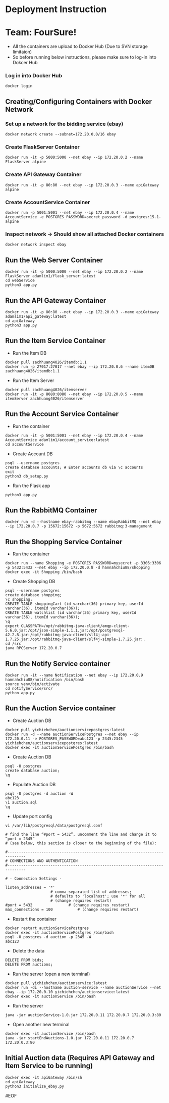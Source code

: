 # Deployment Instruction
# Team: FourSure!

- All the containers are upload to Docker Hub (Due to SVN storage limitaion)
- So before running below instructions, please make sure to log-in into Dokcer Hub

### Log in into Docker Hub
```shell script
docker login
```

## Creating/Configuring Containers with Docker Network
### Set up a network for the bidding service (ebay)
```shell script
docker network create --subnet=172.20.0.0/16 ebay
```

### Create FlaskServer Container
```shell script
docker run -it -p 5000:5000 --net ebay --ip 172.20.0.2 --name FlaskServer alpine
```
### Create API Gateway Container
```shell script
docker run -it -p 80:80 --net ebay --ip 172.20.0.3 --name apiGateway alpine
```

### Create AccountService Container
```shell script
docker run -p 5001:5001 --net ebay --ip 172.20.0.4 --name AccountService -e POSTGRES_PASSWORD=secret_password -d postgres:15.1-alpine
```

### Inspect network -> Should show all attached Docker containers
```shell script
docker network inspect ebay
```

## Run the Web Server Container
```shell script
docker run -it -p 5000:5000 --net ebay --ip 172.20.0.2 --name FlaskServer adamlim1/flask_server:latest
cd webService
python3 app.py
```

## Run the API Gateway Container
```shell script
docker run -it -p 80:80 --net ebay --ip 172.20.0.3 --name apiGateway adamlim1/api_gateway:latest
cd apiGateway
python3 app.py
```

## Run the Item Service Container
- Run the Item DB
```shell script
docker pull zachhuang4026/itemdb:1.1
docker run -p 27017:27017 --net ebay --ip 172.20.0.6 --name itemDB zachhuang4026/itemdb:1.1
```

- Run the Item Server
```shell script
docker pull zachhuang4026/itemserver
docker run -it -p 8080:8080 --net ebay --ip 172.20.0.5 --name itemServer zachhuang4026/itemserver
```

## Run the Account Service Container
- Run the container 
```shell script
docker run -it -p 5001:5001 --net ebay --ip 172.20.0.4 --name AccountService adamlim1/account_service:latest
cd accountService
```

- Create Account DB
```shell script
psql --username postgres
create database accounts; # Enter accounts db via \c accounts
exit
python3 db_setup.py
```

- Run the Flask app
```shell script
python3 app.py
```

## Run the RabbitMQ Container
```shell script
docker run -d --hostname ebay-rabbitmq --name ebayRabbitMQ --net ebay --ip 172.20.0.7 -p 15672:15672 -p 5672:5672 rabbitmq:3-management
```

## Run the Shopping Service Container
- Run the container
```shell script
docker run --name Shopping -e POSTGRES_PASSWORD=mysecret -p 3306:3306 -p 5432:5432 --net ebay --ip 172.20.0.8 -d hannahchiu88/shopping
docker exec -it Shopping /bin/bash
```

- Create Shopping DB
```shell script
psql --username postgres
create database shopping;
\c shopping;
CREATE TABLE shoppingCart (id varchar(36) primary key, userId varchar(36), itemId varchar(36));
CREATE TABLE watchlist (id varchar(36) primary key, userId varchar(36), itemId varchar(36));
\q
export CLASSPATH=/opt/rabbitmq-java-client/amqp-client-5.6.0.jar:/opt/json-simple-1.1.1.jar:/opt/postgresql-42.2.8.jar:/opt/rabbitmq-java-client/slf4j-api-1.7.25.jar:/opt/rabbitmq-java-client/slf4j-simple-1.7.25.jar:.
cd /src
java RPCServer 172.20.0.7
```

## Run the Notify Service container
```shell script
docker run -it --name Notification --net ebay --ip 172.20.0.9 hannahchiu88/notification /bin/bash
source venv/bin/activate
cd notifyService/src/
python app.py
```

## Run the Auction Service container
- Create Auction DB
```shell script
docker pull yichiehchen/auctionservicepostgres:latest
docker run -d --name auctionServicePostgres --net ebay --ip 172.20.0.11 -e POSTGRES_PASSWORD=abc123 -p 2345:2345 yichiehchen/auctionservicepostgres:latest
docker exec -it auctionServicePostgres /bin/bash
```

- Create Auction DB
```shell script
psql -U postgres
create database auction;
\q
```

- Populate Auction DB
```shell script
psql -U postgres -d auction -W
abc123
\i auction.sql
\q
```

- Update port config
```shell script
vi /var/lib/postgresql/data/postgresql.conf
```

```
# find the line “#port = 5432”, uncomment the line and change it to “port = 2345” 
# (see below, this section is closer to the beginning of the file):

#------------------------------------------------------------------------------
# CONNECTIONS AND AUTHENTICATION
#------------------------------------------------------------------------------

# - Connection Settings -

listen_addresses = '*'
					# comma-separated list of addresses;
					# defaults to 'localhost'; use '*' for all
					# (change requires restart)
#port = 5432				# (change requires restart)
max_connections = 100			# (change requires restart)
```

- Restart the container
```shell script
docker restart auctionServicePostgres
docker exec -it auctionServicePostgres /bin/bash
psql -U postgres -d auction -p 2345 -W
abc123
```

- Delete the data
```shell script
DELETE FROM bids;
DELETE FROM auctions;
```

- Run the server (open a new terminal)
```shell script
docker pull yichiehchen/auctionservice:latest
docker run -di --hostname auction-service --name auctionService --net ebay --ip 172.20.0.10 yichiehchen/auctionservice:latest
docker exec -it auctionService /bin/bash
```

- Run the server
```shell script
java -jar auctionService-1.0.jar 172.20.0.11 172.20.0.7 172.20.0.3:80
```

- Open another new terminal
```shell script
docker exec -it auctionService /bin/bash
java -jar startEndAuctions-1.0.jar 172.20.0.11 172.20.0.7 172.20.0.3:80
```

## Initial Auction data (Requires API Gateway and Item Service to be running)
```shell script
docker exec -it apiGateway /bin/sh
cd apiGateway
python3 initialize_ebay.py
```
#EOF 
